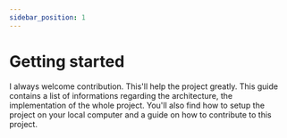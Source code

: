 ```yaml
---
sidebar_position: 1
---
```


# Getting started

I always welcome contribution. This'll help the project greatly. This guide contains a list of informations regarding the architecture, the implementation of the whole project. You'll also find how to setup the project on your local computer and a guide on how to contribute to this project.
